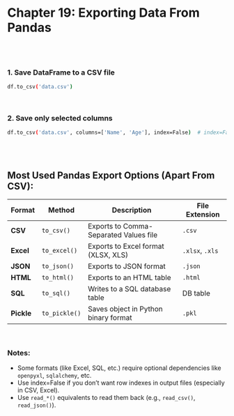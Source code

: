 #
# Chapter 19: Exporting Data From Pandas

<br>
<br>

###  1. Save DataFrame to a CSV file
```bash
df.to_csv('data.csv')
```
<br>

### 2. Save only selected columns
```bash
df.to_csv('data.csv', columns=['Name', 'Age'], index=False)  # index=False is used to exclude index column
```

<br>
<br>

## Most Used Pandas Export Options (Apart From CSV):

| Format        | Method                     | Description                                                 | File Extension  |
| ------------- | -------------------------- | ----------------------------------------------------------- | --------------- |
| **CSV**       | `to_csv()`                 | Exports to Comma-Separated Values file                      | `.csv`          |
| **Excel**     | `to_excel()`               | Exports to Excel format (XLSX, XLS)                         | `.xlsx`, `.xls` |
| **JSON**      | `to_json()`                | Exports to JSON format                                      | `.json`         |
| **HTML**      | `to_html()`                | Exports to an HTML table                                    | `.html`         |
| **SQL**       | `to_sql()`                 | Writes to a SQL database table                              | DB table        |
| **Pickle**    | `to_pickle()`              | Saves object in Python binary format                        | `.pkl`          |

<br>

### Notes:
- Some formats (like Excel, SQL, etc.) require optional dependencies like `openpyxl`, `sqlalchemy`, etc.
- Use index=False if you don’t want row indexes in output files (especially in CSV, Excel).
- Use `read_*()` equivalents to read them back (e.g., `read_csv()`, `read_json()`).


